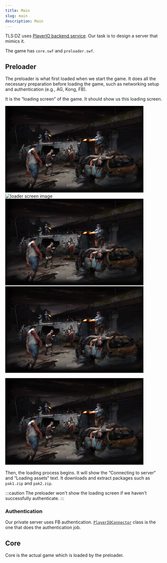 ```yaml
---
title: Main
slug: main
description: Main
---
```


TLS:DZ uses [PlayerIO backend service](https://playerio.com/). Our task is to design a server that mimics it.

The game has `core.swf` and `preloader.swf`.

## Preloader

The preloader is what first loaded when we start the game. It does all the necessary preparation before loading the game, such as networking setup and authentication (e.g., AG, Kong, FB).

It is the “loading screen” of the game. It should show us this loading screen.

<img src="/src/assets/loaderbg.png" alt="loader screen image"/>
<img src="/assets/loaderbg.png" alt="loader screen image"/>
<img src="../../assets/loaderbg.png" alt="loader screen image"/>
<img src="./src/assets/loaderbg.png" alt="loader screen image"/>

![Loader screen](/src/assets/loaderbg.png)

Then, the loading process begins. It will show the “Connecting to server“ and “Loading assets“ text. It downloads and extract packages such as `pak1.zip` and `pak2.zip`.

:::caution
The preloader won't show the loading screen if we haven't successfully authenticate.
:::

### Authentication

Our private server uses FB authentication. [`PlayerIOConnector`](/playerio/playerioconnector) class is the one that does the authentication job.

## Core

Core is the actual game which is loaded by the preloader.
